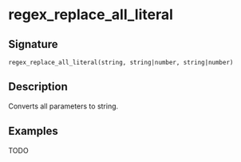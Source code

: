 # regex_replace_all_literal

## Signature

`regex_replace_all_literal(string, string|number, string|number)`

## Description

Converts all parameters to string.

## Examples

TODO
